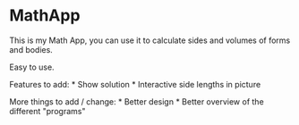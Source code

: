 # MathApp

This is my Math App, you can use it to calculate sides and volumes of forms and bodies.

Easy to use. 

Features to add:
    * Show solution
    * Interactive side lengths in picture


More things to add / change:
    * Better design
    * Better overview of the different "programs"


